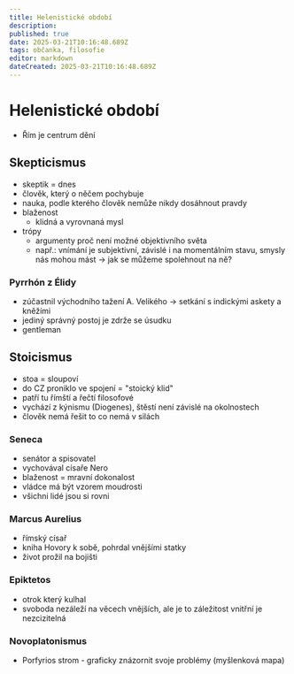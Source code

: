 ```yaml
---
title: Helenistické období
description: 
published: true
date: 2025-03-21T10:16:48.689Z
tags: občanka, filosofie
editor: markdown
dateCreated: 2025-03-21T10:16:48.689Z
---
```


# Helenistické období
- Řím je centrum dění

## Skepticismus
- skeptik = dnes
- člověk, který o něčem pochybuje
- nauka, podle kterého člověk nemůže nikdy dosáhnout pravdy
- blaženost
	- klidná a vyrovnaná mysl
- trópy
	- argumenty proč není možné objektivního světa
	- např.: vnímání je subjektivní, závislé i na momentálním stavu, smysly nás mohou mást -> jak se můžeme spolehnout na ně?
  
### Pyrrhón z Élidy
- zúčastnil východního tažení A. Velikého -> setkání s indickými askety a kněžími
- jediný správný postoj je zdrže se úsudku
- gentleman

## Stoicismus
- stoa = sloupoví
- do CZ proniklo ve spojení = "stoický klid"
- patří tu římští a řečtí filosofové
- vychází z kýnismu (Diogenes), štěstí není závislé na okolnostech
- člověk nemá řešit to co nemá v silách

### Seneca
- senátor a spisovatel
- vychovával císaře Nero
- blaženost = mravní dokonalost
- vládce má být vzorem moudrosti
- všichni lidé jsou si rovni

### Marcus Aurelius
- římský císař
- kniha Hovory k sobě, pohrdal vnějšími statky
- život prožil na bojišti

### Epiktetos
- otrok který kulhal
- svoboda nezáleží na věcech vnějších, ale je to záležitost vnitřní je nezcizitelná

### Novoplatonismus
- Porfyrios strom - graficky znázornit svoje problémy (myšlenková mapa)